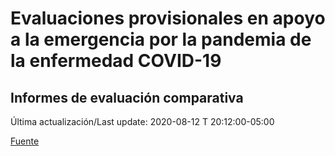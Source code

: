 # Evaluaciones provisionales en apoyo a la emergencia por la pandemia de la enfermedad COVID-19
## Informes de evaluación comparativa

Última actualización/Last update: 2020-08-12 T 20:12:00-05:00

 [Fuente](https://www.gob.mx/salud/documentos/evaluaciones-provisionales-en-apoyo-a-la-emergencia-por-la-pandemia-de-la-enfermedad-covid-19?state=published)
